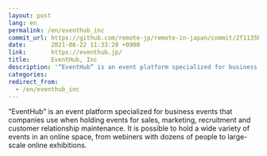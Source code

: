 ```yaml
---
layout: post
lang: en
permalink: /en/eventhub_inc
commit_url: https://github.com/remote-jp/remote-in-japan/commit/2f1135bdaead02eb0ef9a974da9236f1847dc024
date:       2021-06-22 11:33:28 +0900
link:       https://eventhub.jp/
title:      EventHub, Inc
description: '“EventHub” is an event platform specialized for business events that companies use when holding events for sales, marketing, recruitment and customer relationship maintenance. It is possible to hold a wide variety of events in an online space, from webiners with dozens of people to large-scale online exhibitions.'
categories: 
redirect_from:
  - /en/eventhub_inc
---
```


<p>“EventHub” is an event platform specialized for business events that companies use when holding events for sales, marketing, recruitment and customer relationship maintenance. It is possible to hold a wide variety of events in an online space, from webiners with dozens of people to large-scale online exhibitions.</p>
